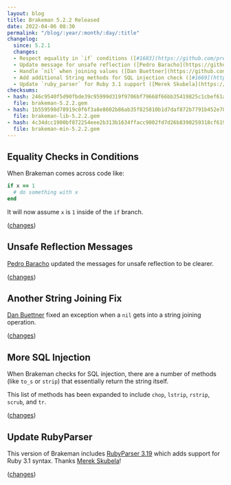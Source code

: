 ```yaml
---
layout: blog
title: Brakeman 5.2.2 Released
date: 2022-04-06 08:30
permalink: "/blog/:year/:month/:day/:title"
changelog:
  since: 5.2.1
  changes:
  - Respect equality in `if` conditions ([#1683](https://github.com/presidentbeef/brakeman/issues/1683))
  - Update message for unsafe reflection ([Pedro Baracho](https://github.com/pedropb))
  - Handle `nil` when joining values ([Dan Buettner](https://github.com/Capncavedan))
  - Add additional String methods for SQL injection check ([#1669](https://github.com/presidentbeef/brakeman/issues/1669))
  - Update `ruby_parser` for Ruby 3.1 support ([Merek Skubela](https://github.com/sqbell))
checksums:
- hash: 246c9540f5d90fbde39c95999d319f9706bf79668f66bb35419825c1cbef61ae
  file: brakeman-5.2.2.gem
- hash: 1b559598d78919c0f6f3a8e8602b86ab35f825810b1d7daf872b7791b452e78b
  file: brakeman-lib-5.2.2.gem
- hash: 4c34dcc1900bf872254eee2b313b1634ffacc9002fd7d26b8390259318cf6194
  file: brakeman-min-5.2.2.gem
---
```




## Equality Checks in Conditions

When Brakeman comes across code like:

```ruby
if x == 1
  # do something with x
end
```

It will now assume `x` is `1` inside of the `if` branch.

([changes](https://github.com/presidentbeef/brakeman/pull/1681))

## Unsafe Reflection Messages

[Pedro Baracho](https://github.com/pedropb) updated the messages for unsafe reflection to be clearer.

([changes](https://github.com/presidentbeef/brakeman/pull/1670))

## Another String Joining Fix

[Dan Buettner](https://github.com/Capncavedan) fixed an exception when a `nil` gets into a string joining operation.


([changes](https://github.com/presidentbeef/brakeman/pull/1686))

## More SQL Injection

When Brakeman checks for SQL injection, there are a number of methods (like `to_s` or `strip`) that essentially return the string itself.

This list of methods has been expanded to include `chop`, `lstrip`, `rstrip`, `scrub`, and `tr`.

([changes](https://github.com/presidentbeef/brakeman/pull/1682))

## Update RubyParser

This version of Brakeman includes [RubyParser 3.19](https://www.zenspider.com/releases/2022/03/ruby_parser-version-3-19-0-has-been-released.html) which adds support for Ruby 3.1 syntax. Thanks [Merek Skubela](https://github.com/sqbell)!

([changes](https://github.com/presidentbeef/brakeman/pull/1695))

